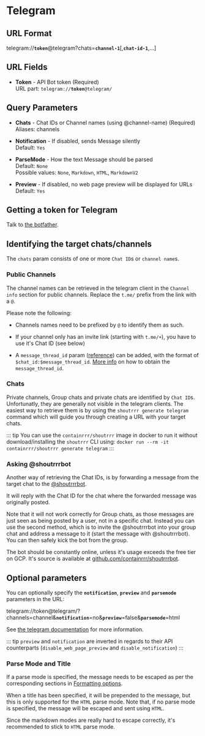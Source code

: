 # Telegram

## URL Format

<span class="bk">telegram://**`token`**@telegram?chats=**`channel-1`**[,__`chat-id-1`__,...]</span>

## URL Fields

- **Token** - API Bot token (Required)<br>
  URL part: <code>telegram://<strong>token</strong>@telegram/</code>

## Query Parameters

- **Chats** - Chat IDs or Channel names (using @channel-name) (Required)<br>
  Aliases: channels

- **Notification** - If disabled, sends Message silently<br>
  Default: `Yes`

- **ParseMode** - How the text Message should be parsed<br>
  Default: `None`<br>
  Possible values: `None`, `Markdown`, `HTML`, `MarkdownV2`

- **Preview** - If disabled, no web page preview will be displayed for URLs<br>
  Default: `Yes`

## Getting a token for Telegram

Talk to [the botfather](https://core.telegram.org/bots#6-botfather).

## Identifying the target chats/channels

The `chats` param consists of one or more `Chat ID`s or `channel name`s.

### Public Channels

The channel names can be retrieved in the telegram client in the `Channel info` section for public channels.
Replace the `t.me/` prefix from the link with a `@`.

Please note the following:

- Channels names need to be prefixed by `@` to identify them as such.

- If your channel only has an invite link (starting with `t.me/+`), you have to use it's Chat ID (see below)

- A `message_thread_id` param ([reference](https://core.telegram.org/bots/api#sendmessage)) can be added, with the format of `$chat_id:$message_thread_id`. [More info](https://stackoverflow.com/questions/74773675/how-to-get-topic-id-for-telegram-group-chat/75178418#75178418) on how to obtain the `message_thread_id`.

### Chats

Private channels, Group chats and private chats are identified by `Chat ID`s. Unfortunatly, they are generally not visible in the
telegram clients.
The easiest way to retrieve them is by using the `shoutrrr generate telegram` command which will guide you through
creating a URL with your target chats.

::: tip
You can use the `containrrr/shoutrrr` image in docker to run it without download/installing the `shoutrrr` CLI using:
`docker run --rm -it containrrr/shoutrrr generate telegram`
:::

### Asking @shoutrrrbot

Another way of retrieving the Chat IDs, is by forwarding a message from the target chat to the [@shoutrrrbot](https://t.me/shoutrrrbot).

It will reply with the Chat ID for the chat where the forwarded message was originally posted.

Note that it will not work correctly for Group chats, as those messages are just seen as being posted by a user, not in a specific chat.
Instead you can use the second method, which is to invite the @shoutrrrbot into your group chat and address a message to it (start the message with @shoutrrrbot). You can then safely kick the bot from the group.

The bot should be constantly online, unless it's usage exceeds the free tier on GCP. It's source is available at [github.com/containrrr/shoutrrrbot](https://github.com/containrrr/shoutrrrbot).

## Optional parameters

You can optionally specify the **`notification`**, **`preview`** and **`parsemode`** parameters in the URL:

<span class="bk">telegram://token@telegram/?channels=channel&**`notification`**=no&**`preview`**=false&**`parsemode`**=html</span>

See [the telegram documentation](https://core.telegram.org/bots/api#sendmessage) for more information.

::: tip
`preview` and `notification` are inverted in regards to their API counterparts (`disable_web_page_preview` and `disable_notification`)
:::

### Parse Mode and Title

If a parse mode is specified, the message needs to be escaped as per the corresponding sections in
[Formatting options](https://core.telegram.org/bots/api#formatting-options).

When a title has been specified, it will be prepended to the message, but this is only supported for
the `HTML` parse mode. Note that, if no parse mode is specified, the message will be escaped and sent using `HTML`.

Since the markdown modes are really hard to escape correctly, it's recommended to stick to `HTML` parse mode.
